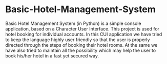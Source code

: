 # Basic-Hotel-Management-System
Basic Hotel Management System (in Python) is a simple console application, based on a Character User Interface. 
This project is used for hotel booking for individual accounts. 
In this CUI application we have tried to keep the language highly user friendly so that the user is properly directed through the steps of booking their hotel rooms. 
At the same we have also tried to maintain all the possibility which may help the user to book his/her hotel in a fast yet secured way.
